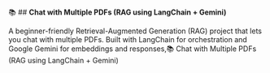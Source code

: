 📚 ## **Chat with Multiple PDFs (RAG using LangChain + Gemini)**

A beginner-friendly Retrieval-Augmented Generation (RAG) project that lets you chat with multiple PDFs. Built with LangChain for orchestration and Google Gemini for embeddings and responses,📚 Chat with Multiple PDFs (RAG using LangChain + Gemini)
